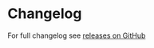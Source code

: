 Changelog
======
For full changelog see [releases on GitHub](https://github.com/VeliovGroup/Meteor-Cookies/releases)